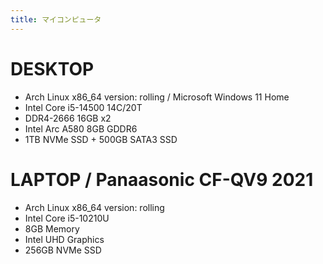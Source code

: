 ```yaml
---
title: マイコンピュータ
---
```


# DESKTOP

- Arch Linux x86_64 version: rolling / Microsoft Windows 11 Home
- Intel Core i5-14500 14C/20T
- DDR4-2666 16GB x2
- Intel Arc A580 8GB GDDR6
- 1TB NVMe SSD + 500GB SATA3 SSD

# LAPTOP / Panaasonic CF-QV9 2021

- Arch Linux x86_64 version: rolling
- Intel Core i5-10210U
- 8GB Memory
- Intel UHD Graphics
- 256GB NVMe SSD
